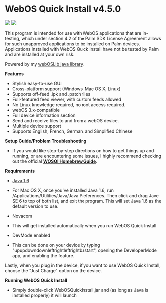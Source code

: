 WebOS Quick Install v4.5.0
===================

[![](http://img248.imageshack.us/img248/7373/wosqi.th.png)](http://img248.imageshack.us/img248/7373/wosqi.png)    [![](http://img11.imageshack.us/img11/2171/wosqi4.th.png)](http://img11.imageshack.us/img11/2171/wosqi4.png)


This program is intended for use with WebOS applications that are in-testing, which under section 4.2 of the Palm SDK License Agreement allows for such unapproved applications to be installed on Palm devices.  Applications installed with WebOS Quick Install have not be tested by Palm and are installed at your own risk.

Powered by my [webOSLib java library](https://github.com/JayCanuck/java-weboslib).

**Features**

* Stylish easy-to-use GUI
* Cross-platform support (Windows, Mac OS X, Linux)
* Supports off-feed .ipk and .patch files
* Full-featured feed viewer, with custom feeds allowed
* No Linux knowledge required, no root access required.
* webOS 3.x-compatible
* Full device information section
* Send and receive files to and from a webOS device.
* Multiple device support
* Supports English, French, German, and Simplified Chinese


**Setup Guide/Problem Troubleshooting**
* If you would like step-by-step directions on how to get things up and running, or are encountering some issues, I highly recommend checking out the official **[WOSQI Homebrew Guide]("http://bit.ly/wosqi-guide")**.


**Requirements**

* [Java 1.6]("http://www.java.com/en/download/manual.jsp")
 * For Mac OS X, once you've installed Java 1.6, run /Applications/Utilities/Java/Java Preferences. Then click and drag Jave SE 6 to top of both list, and exit the program. This will set Java 1.6 as the default version to use.

* Novacom
 * This will get installed automatically when you run WebOS Quick Install

* DevMode enabled
 * This can be done on your device by typing "upupdowndownleftrightleftrightbastart", opening the DeveloperMode app, and enabling the feature.

Lastly, when you plug in the device, if you want to use WebOS Quick Install, choose the "Just Charge" option on the device.

**Running WebOS Quick Install**

* Simply double-click WebOSQuickInstall.jar and (as long as Java is installed properly) it will launch

